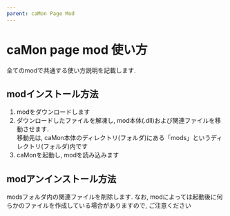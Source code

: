 ```yaml
---
parent: caMon Page Mod
---
```


# caMon page mod 使い方
全てのmodで共通する使い方説明を記載します.

## modインストール方法
1. modをダウンロードします
2. ダウンロードしたファイルを解凍し, mod本体(.dll)および関連ファイルを移動させます.  
    移動先は, caMon本体のディレクトリ(フォルダ)にある「mods」というディレクトリ(フォルダ)内です
3. caMonを起動し, modを読み込みます

## modアンインストール方法
modsフォルダ内の関連ファイルを削除します.  なお, modによっては起動後に何らかのファイルを作成している場合がありますので, ご注意ください

